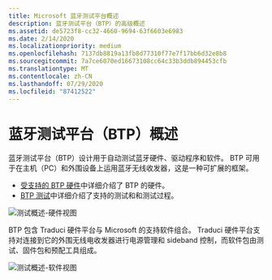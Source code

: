 ```yaml
---
title: Microsoft 蓝牙测试平台概述
description: 蓝牙测试平台（BTP）的高级概述
ms.assetid: de5723f8-cc32-4660-9694-63f6603e6983
ms.date: 2/14/2020
ms.localizationpriority: medium
ms.openlocfilehash: 7137db8819a13fb8d77310f77e7f17bb6d32e8b8
ms.sourcegitcommit: 7a7ce6070ed16673108cc64c33b3ddb894453cfb
ms.translationtype: MT
ms.contentlocale: zh-CN
ms.lasthandoff: 07/29/2020
ms.locfileid: "87412522"
---
```

# <a name="bluetooth-test-platform-btp-overview"></a>蓝牙测试平台（BTP）概述

蓝牙测试平台（BTP）设计用于自动测试蓝牙硬件、驱动程序和软件。 BTP 可用于在主机（PC）和外围设备上运用蓝牙无线收发器，这是一种可扩展的框架。

- [受支持的 BTP 硬件](testing-BTP-hw.md)中详细介绍了 BTP 的硬件。
- [BTP 测试](testing-BTP-Tests.md)中详细介绍了支持的测试和和测试过程。

![测试概述-硬件视图](images/btp-hwOverview.png)

 BTP 包含 Traduci 硬件平台与 Microsoft 的支持软件组合。 Traduci 硬件平台支持对连接到它的外围无线电收发器进行电源管理和 sideband 控制，而软件包由测试、固件包和预配工具组成。

![测试概述-软件视图](images/btp-swOverview.png)
